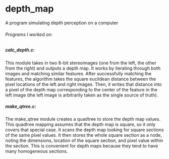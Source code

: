 depth_map
=========

A program simulating depth perception on a computer

###### Programs I worked on:

##### calc_depth.c:

This module takes in two 8-bit stereoimages (one from the left, the other from the right) and outputs a depth map. 
It works by iterating through both images and matching similar features. After successfully matching the features, 
the algorithm takes the square euclidean distance between the pixel locations of the left and right images. Then, 
it writes that distance into a pixel of the depth map corresponding to the center of the feature in the left image
(the left image is arbitrarily taken as the single source of truth).

##### make_qtree.c:

The make_qtree module creates a quadtree to store the depth map values. This quadtree mapping assumes that the depth
map is square, so it only covers that special case.  It scans the depth map looking for square sections of the same
pixel values. It then stores the whole square section as a node, noting the dimensions, location of the square section,
and pixel value within the section. This is convenient for depth maps because they tend to have many homogeneous sections.

